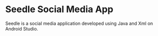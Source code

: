 # Seedle Social Media App
Seedle is a social media application developed using Java and Xml on Android Studio.
 
